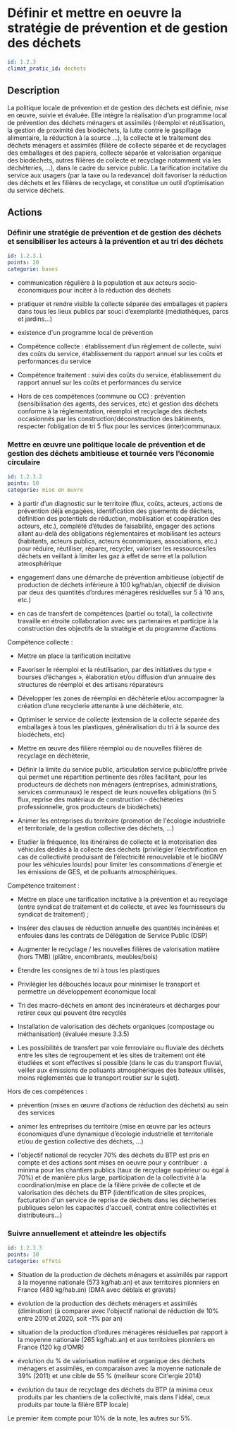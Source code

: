 # Définir et mettre en oeuvre la stratégie de prévention et de gestion des déchets
```yaml
id: 1.2.3
climat_pratic_id: dechets
```
## Description
La politique locale de prévention et de gestion des déchets est définie, mise en œuvre, suivie et évaluée. Elle intègre la réalisation d’un programme local de prévention des déchets ménagers et assimilés (réemploi et réutilisation, la gestion de proximité des biodéchets, la lutte contre le gaspillage alimentaire, la réduction à la source …), la collecte et le traitement des déchets ménagers et assimilés (filière de collecte séparée et de recyclages des emballages et des papiers, collecte séparée et valorisation organique des biodéchets, autres filières de collecte et recyclage notamment via les déchèteries, …), dans le cadre du service public. La tarification incitative du service aux usagers (par la taxe ou la redevance) doit  favoriser la réduction des déchets et les filières de recyclage, et constitue un outil d’optimisation du service déchets.



## Actions
### Définir une stratégie de prévention et de gestion des déchets et sensibiliser les acteurs à la prévention et au tri des déchets
```yaml
id: 1.2.3.1
points: 20
categorie: bases
```
- communication régulière à la population et aux acteurs socio-économiques pour inciter à la réduction des déchets

- pratiquer et rendre visible la collecte séparée des emballages et papiers dans tous les lieux publics par souci d’exemplarité (médiathèques, parcs et jardins…)

- existence d'un programme local de prévention

- Compétence collecte : établissement d’un règlement de collecte, suivi des coûts du service, établissement du rapport annuel sur les coûts et performances du service

- Compétence traitement : suivi des coûts du service, établissement du rapport annuel sur les coûts et performances du service

- Hors de ces compétences (commune ou CC) : prévention (sensibilisation des agents, des services, etc) et gestion des déchets conforme à la réglementation, réemploi et recyclage des déchets occasionnés par les construction/déconstruction des bâtiments, respecter l’obligation de tri 5 flux pour les services (inter)communaux.




### Mettre en œuvre une politique locale de prévention et de gestion des déchets ambitieuse et tournée vers l’économie circulaire
```yaml
id: 1.2.3.2
points: 50
categorie: mise en œuvre
```
- à partir d’un diagnostic sur le territoire (flux, coûts, acteurs, actions de prévention déjà engagées, identification des gisements de déchets, définition des potentiels de réduction, mobilisation et coopération des acteurs, etc.), complété d’études de faisabilité, engager des actions allant au-delà des obligations réglementaires et mobilisant les acteurs (habitants, acteurs publics, acteurs économiques, associations, etc.) pour réduire, réutiliser, réparer, recycler, valoriser les ressources/les déchets en veillant à limiter les gaz à effet de serre et la pollution atmosphérique

- engagement dans une démarche de prévention ambitieuse (objectif de production de déchets inférieure à 100 kg/hab/an, objectif de division par deux des quantités d’ordures ménagères résiduelles sur 5 à 10 ans, etc.)

- en cas de transfert de compétences (partiel ou total), la collectivité travaille en étroite collaboration avec ses partenaires et participe à la construction des objectifs de la stratégie et du programme d’actions

Compétence collecte :

- Mettre en place la tarification incitative

- Favoriser le réemploi et la réutilisation, par des initiatives du type « bourses d’échanges », élaboration et/ou diffusion d’un annuaire des structures de réemploi et des artisans réparateurs

- Développer les zones de réemploi en déchèterie et/ou accompagner la création d’une recyclerie attenante à une déchèterie, etc.

- Optimiser le service de collecte (extension de la collecte séparée des emballages à tous les plastiques, généralisation du tri à la source des biodéchets, etc)

- Mettre en œuvre des filière réemploi ou de nouvelles filières de recyclage en déchèterie,

- Définir la limite du service public, articulation service public/offre privée qui permet une répartition pertinente des rôles facilitant, pour les producteurs de déchets non ménagers (entreprises, administrations, services communaux) le respect de leurs nouvelles obligations (tri 5 flux, reprise des matériaux de construction -  déchèteries professionnelle, gros producteurs de biodéchets)

- Animer les entreprises du territoire (promotion de l'écologie industrielle et territoriale, de la gestion collective des déchets, …)

- Etudier la fréquence, les itinéraires de collecte et la motorisation des véhicules dédiés à la collecte des déchets (privilégier l’électrification en cas de collectivité produisant de l’électricité renouvelable et le bioGNV pour les véhicules lourds) pour limiter les consommations d'énergie et les émissions de GES, et de polluants atmosphériques.

Compétence traitement :

- Mettre en place une tarification incitative à la prévention et au recyclage (entre syndicat de traitement et de collecte, et avec les fournisseurs du syndicat de traitement) ;

- Insérer des clauses de réduction annuelle des quantités incinérées et enfouies dans les contrats de Délégation de Service Public (DSP)

- Augmenter le recyclage / les nouvelles filières de valorisation matière (hors TMB) (plâtre, encombrants, meubles/bois)

- Etendre les consignes de tri à tous les plastiques

- Privilégier les débouchés locaux pour minimiser le transport et permettre un développement économique local

- Tri des macro-déchets en amont des incinérateurs et décharges pour retirer ceux qui peuvent être recyclés

- Installation de valorisation des déchets organiques (compostage ou méthanisation) (évaluée mesure 3.3.5)

- Les possibilités de transfert par voie ferroviaire ou fluviale des déchets entre les sites de regroupement et les sites de traitement ont été étudiées et sont effectives si possible (dans le cas du transport fluvial, veiller aux émissions de polluants atmosphériques des bateaux utilisés, moins réglementés que le transport routier sur le sujet).

Hors de ces compétences  :

- prévention (mises en œuvre d’actions de réduction des déchets) au sein des services

- animer les entreprises du territoire (mise en œuvre par les acteurs économiques d’une dynamique d’écologie industrielle et territoriale et/ou de gestion collective des déchets, …)

- l'objectif national de recycler 70% des déchets du BTP est pris en compte et des actions sont mises en oeuvre pour y contribuer : a minima pour les chantiers publics (taux de recyclage supérieur ou égal à 70%) et de manière plus large, participation de la collectivité à la coordination/mise en place de la filière privée de collecte et de valorisation des déchets du BTP (identification de sites propices, facturation d'un service de reprise de déchets dans les déchetteries publiques selon les capacités d'accueil, contrat entre collectivités et distributeurs...)




### Suivre annuellement et atteindre les objectifs
```yaml
id: 1.2.3.3
points: 30
categorie: effets
```
- Situation de la production de déchets ménagers et assimilés par rapport à la moyenne nationale (573 kg/hab.an) et aux territoires pionniers en France (480 kg/hab.an) (DMA avec déblais et gravats)

- évolution de la production des déchets ménagers et assimilés (diminution) (à comparer avec l'objectif national de réduction de 10% entre 2010 et 2020, soit -1% par an)

- situation de la production d’ordures ménagères résiduelles par rapport à la moyenne nationale (265 kg/hab.an) et aux territoires pionniers en France (120 kg d’OMR)

- évolution du % de valorisation matière et organique des déchets ménagers et assimilés, en comparaison avec la moyenne nationale de 39% (2011) et une cible de 55 % (meilleur score Cit'ergie 2014)

- évolution du taux de recyclage des déchets du BTP (a minima ceux produits par les chantiers de la collectivité, mais dans l'idéal, ceux produits par toute la filière BTP locale)

Le premier item compte pour 10% de la note, les autres sur 5%.



